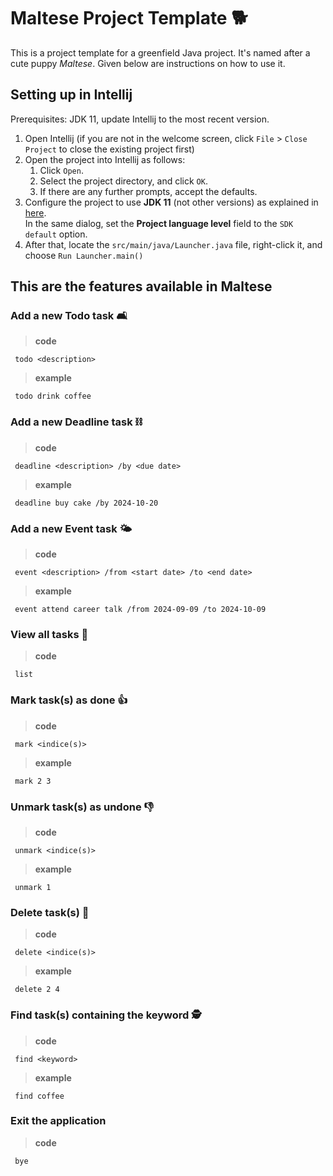 # Maltese Project Template 🐕

This is a project template for a greenfield Java project. It's named after a cute puppy _Maltese_. Given below are instructions on how to use it.

## Setting up in Intellij

Prerequisites: JDK 11, update Intellij to the most recent version.

1. Open Intellij (if you are not in the welcome screen, click `File` > `Close Project` to close the existing project first)
2. Open the project into Intellij as follows:
   1. Click `Open`.
   2. Select the project directory, and click `OK`.
   3. If there are any further prompts, accept the defaults.
3. Configure the project to use **JDK 11** (not other versions) as explained in [here](https://www.jetbrains.com/help/idea/sdk.html#set-up-jdk).<br>
   In the same dialog, set the **Project language level** field to the `SDK default` option.
4. After that, locate the `src/main/java/Launcher.java` file, right-click it, and choose `Run Launcher.main()`

## This are the features available in Maltese
### Add a new Todo task 🛋️
> **code**
   ```
    todo <description>
   ```
> **example**
   ```
    todo drink coffee
   ```
### Add a new Deadline task ⛓️
> **code**
   ```
    deadline <description> /by <due date>
   ```
> **example**
   ```
    deadline buy cake /by 2024-10-20
   ```
### Add a new Event task 🌤️
> **code**
   ```
    event <description> /from <start date> /to <end date>
   ```
> **example**
   ```
    event attend career talk /from 2024-09-09 /to 2024-10-09
   ```
### View all tasks 👀
> **code**
   ```
    list
   ```
### Mark task(s) as done 👍
> **code**
   ```
    mark <indice(s)>
   ```
> **example**
   ```
    mark 2 3
   ```
### Unmark task(s) as undone 👎
> **code**
   ```
    unmark <indice(s)>
   ```
> **example**
   ```
    unmark 1
   ```
### Delete task(s) 👋
> **code**
   ```
    delete <indice(s)>
   ```
> **example**
   ```
    delete 2 4
   ```
### Find task(s) containing the keyword 🕵️
> **code**
   ```
    find <keyword>
   ```
> **example**
   ```
    find coffee
   ```
### Exit the application 
> **code**
   ```
    bye
   ```


